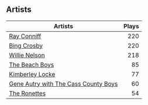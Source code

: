 ## Artists
Artists | Plays 
----- | -----: 
[Ray Conniff](/artists/ray-conniff-104848) | 220
[Bing Crosby](/artists/bing-crosby-1864) | 220
[Willie Nelson](/artists/willie-nelson-631) | 218
[The Beach Boys](/artists/the-beach-boys-3455) | 85
[Kimberley Locke](/artists/kimberley-locke-122102) | 77
[Gene Autry with The Cass County Boys](/artists/gene-autry-with-the-cass-county-boys-120868) | 60
[The Ronettes](/artists/the-ronettes-89545) | 54

